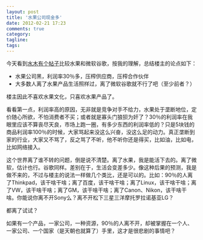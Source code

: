 ```yaml
---
layout: post
title: '水果公司现金多'
date: 2012-02-21 17:23
comments: true
category: 
tagline: 
tags:
---
```

    

今天看到[水木有个帖子](http://www.newsmth.net/bbstcon.php?board=ITExpress&gid=1192075)比较水果和微软谷歌，按我的理解，总结楼主的论点如下：

  * 水果公司黑，利润率30％多，压榨供应商，压榨合作伙伴
  * 大多数人离了水果产品生活照样过，离了微软谷歌就不行了吧（至少前者？）

楼主因此不喜欢水果文化，只喜欢水果产品了。

看看第一点，利润率高的原因，无非就是竞争对手不给力，水果处于垄断地位，定价随心所欲，不怕消费者不买；或者就是寡头门狼狈为奸了？30％的利润率在我眼里应该不算丧尽天良，市场上跑一圈，有多少东西的利润率低的？只是5块钱的商品利润率100％的时候，大家骂起来没这么兴奋，没这么足的动力。真正垄断到家的行业，大家又不骂了，反之骂了不听，他不听你还是得买，比如油，比如电，比如网络接入。

这个世界离了谁不转的问题，倒是说不清楚。离了水果，我是能活下去的。离了微软，估计也行。谷歌同样。差别在于，生活会变差多少。像这种后果的预测，我是做不来的，不过与楼主的说法一样做几个类比，还是可以的。比如：90％的人离了Thinkpad，该干啥干啥；离了百度，该干啥干啥；离了Linux，该干啥干啥；离了VW，该干啥干啥；离了GM，该干啥干啥；离了Canon、Nikon，该干啥干啥。你能说你离不开Sony么？离不开松下三星三洋摩托罗拉诺基亚LG？

都离了试试？

如果有一个产品，一家公司，一种资源，90％的人离不开，却被掌握在一个人、一家公司、一个国家（是天朝也就算了）手里，这才是很悲剧的事情吧？
